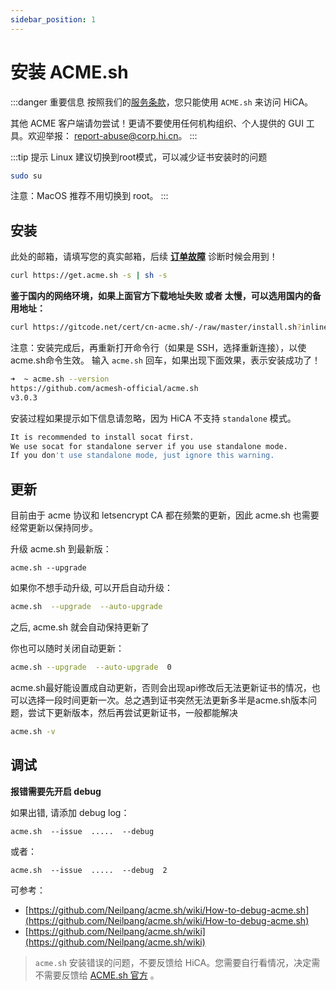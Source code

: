 ```yaml
---
sidebar_position: 1
---
```


# 安装 ACME.sh

:::danger 重要信息
按照我们的[服务条款](/EULA)，您只能使用 `ACME.sh` 来访问 HiCA。

其他 ACME 客户端请勿尝试！更请不要使用任何机构组织、个人提供的 GUI 工具。欢迎举报： [report-abuse@corp.hi.cn](mailto:report-abuse@corp.hi.cn)。
:::

:::tip 提示
Linux 建议切换到root模式，可以减少证书安装时的问题

```bash
sudo su
```

注意：MacOS 推荐不用切换到 root。
:::

## 安装

此处的邮箱，请填写您的真实邮箱，后续 [**订单故障**](/diagnosis) 诊断时候会用到！

```bash
curl https://get.acme.sh -s | sh -s
```

**鉴于国内的网络环境，如果上面官方下载地址失败 或者 太慢，可以选用国内的备用地址：**

```bash
curl https://gitcode.net/cert/cn-acme.sh/-/raw/master/install.sh?inline=false -s | sh -s
```

注意：安装完成后，再重新打开命令行（如果是 SSH，选择重新连接），以使acme.sh命令生效。
输入 `acme.sh` 回车，如果出现下面效果，表示安装成功了！

```bash
➜  ~ acme.sh --version
https://github.com/acmesh-official/acme.sh
v3.0.3
```

安装过程如果提示如下信息请忽略，因为 HiCA 不支持 `standalone` 模式。

```bash
It is recommended to install socat first.
We use socat for standalone server if you use standalone mode.
If you don't use standalone mode, just ignore this warning.
```

## 更新

目前由于 acme 协议和 letsencrypt CA 都在频繁的更新，因此 acme.sh 也需要经常更新以保持同步。

升级 acme.sh 到最新版：

```
acme.sh --upgrade
```

如果你不想手动升级, 可以开启自动升级：

```bash
acme.sh  --upgrade  --auto-upgrade
```

之后, acme.sh 就会自动保持更新了

你也可以随时关闭自动更新：

```bash
acme.sh --upgrade  --auto-upgrade  0
```

acme.sh最好能设置成自动更新，否则会出现api修改后无法更新证书的情况，也可以选择一段时间更新一次。总之遇到证书突然无法更新多半是acme.sh版本问题，尝试下更新版本，然后再尝试更新证书，一般都能解决

```bash
acme.sh -v
```

## 调试

**报错需要先开启 debug**

如果出错, 请添加 debug log：

```
acme.sh  --issue  .....  --debug
```

或者：

```
acme.sh  --issue  .....  --debug  2
```

可参考： 
- [https://github.com/Neilpang/acme.sh/wiki/How-to-debug-acme.sh](https://github.com/Neilpang/acme.sh/wiki/How-to-debug-acme.sh)
- [https://github.com/Neilpang/acme.sh/wiki](https://github.com/Neilpang/acme.sh/wiki)


> `acme.sh` 安装错误的问题，不要反馈给 HiCA。您需要自行看情况，决定需不需要反馈给 [ACME.sh 官方](https://github.com/acmesh-official/acme.sh/issues/new) 。
